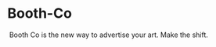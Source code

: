 # Booth-Co
<img src="" align="center">
Booth Co is the new way to advertise your art. Make the shift.
